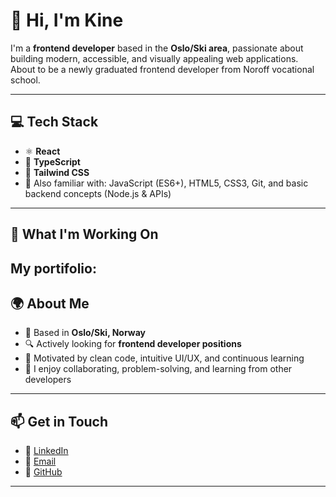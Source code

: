 # 👋 Hi, I'm Kine

I'm a **frontend developer** based in the **Oslo/Ski area**, passionate about building modern, accessible, and visually appealing web applications.  
About to be a newly graduated frontend developer from Noroff vocational school. 

---

## 💻 Tech Stack
- ⚛️ **React**
- 💙 **TypeScript**
- 🎨 **Tailwind CSS**
- 🧠 Also familiar with: JavaScript (ES6+), HTML5, CSS3, Git, and basic backend concepts (Node.js & APIs)

---

## 🚀 What I'm Working On
My portifolio: 
---

## 🌍 About Me
- 📍 Based in **Oslo/Ski, Norway**
- 🔍 Actively looking for **frontend developer positions**
- 🎯 Motivated by clean code, intuitive UI/UX, and continuous learning
- 💬 I enjoy collaborating, problem-solving, and learning from other developers
---

## 📫 Get in Touch
- 💼 [LinkedIn](https://www.linkedin.com/in/kine-jakobsen-89b618163/)
- 📧 [Email](mailto:kine.jakobsen@hotmail.no)
- 🐙 [GitHub](https://github.com/kinseeen)

---
